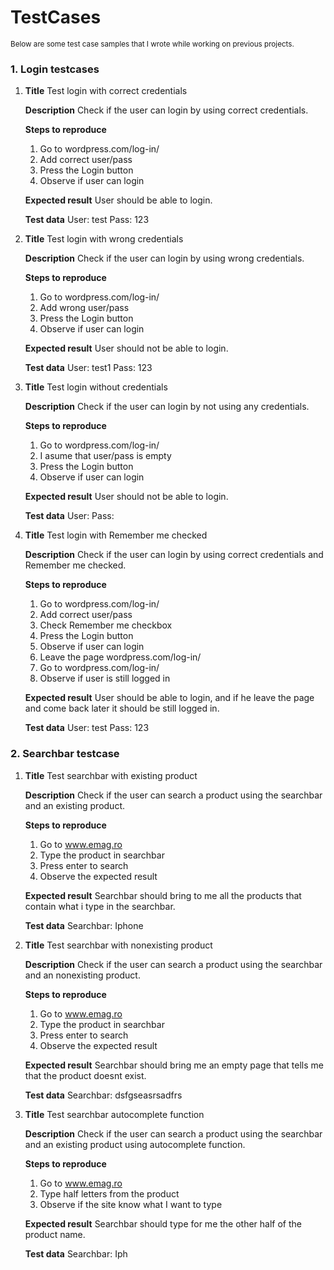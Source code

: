# TestCases
<sub>Below are some test case samples that I wrote while working on previous projects.</sub>


### 1. Login testcases
1. **Title**
   Test login with correct credentials
   
   **Description**
   Check if the user can login by using correct credentials.
   
   **Steps to reproduce**
   1. Go to wordpress.com/log-in/
   2. Add correct user/pass
   3. Press the Login button
   4. Observe if user can login
      
   **Expected result**
   User should be able to login.
   
   **Test data**
   User: test
   Pass: 123

2. **Title**
   Test login with wrong credentials
   
   **Description**
   Check if the user can login by using wrong credentials.
   
   **Steps to reproduce**
   1. Go to wordpress.com/log-in/
   2. Add wrong user/pass
   3. Press the Login button
   4. Observe if user can login
      
   **Expected result**
   User should not be able to login.
   
   **Test data**
   User: test1
   Pass: 123

3. **Title**
   Test login without credentials
   
   **Description**
   Check if the user can login by not using any credentials.
   
   **Steps to reproduce**
   1. Go to wordpress.com/log-in/
   2. I asume that user/pass is empty
   3. Press the Login button
   4. Observe if user can login
      
   **Expected result**
   User should not be able to login.
   
   **Test data**
   User:
   Pass:

4. **Title**
   Test login with Remember me checked
   
   **Description**
   Check if the user can login by using correct credentials and Remember me checked.
   
   **Steps to reproduce**
   1. Go to wordpress.com/log-in/
   2. Add correct user/pass
   3. Check Remember me checkbox
   4. Press the Login button
   5. Observe if user can login
   6. Leave the page wordpress.com/log-in/
   7. Go to wordpress.com/log-in/
   8. Observe if user is still logged in
      
   **Expected result**
   User should be able to login, and if he leave the page and come back later it should be still logged in.
   
   **Test data**
   User: test
   Pass: 123

### 2. Searchbar testcase
1. **Title**
   Test searchbar with existing product
   
   **Description**
   Check if the user can search a product using the searchbar and an existing product.
   
   **Steps to reproduce**
   1. Go to www.emag.ro
   2. Type the product in searchbar
   3. Press enter to search
   4. Observe the expected result
      
   **Expected result**
   Searchbar should bring to me all the products that contain what i type in the searchbar.
   
   **Test data**
   Searchbar: Iphone

2. **Title**
   Test searchbar with nonexisting product
   
   **Description**
   Check if the user can search a product using the searchbar and an nonexisting product.
   
   **Steps to reproduce**
   1. Go to www.emag.ro
   2. Type the product in searchbar
   3. Press enter to search
   4. Observe the expected result
      
   **Expected result**
   Searchbar should bring me an empty page that tells me that the product doesnt exist.
   
   **Test data**
   Searchbar: dsfgseasrsadfrs

3. **Title**
   Test searchbar autocomplete function
   
   **Description**
   Check if the user can search a product using the searchbar and an existing product using autocomplete function.
   
   **Steps to reproduce**
   1. Go to www.emag.ro
   2. Type half letters from the product
   3. Observe if the site know what I want to type
      
   **Expected result**
   Searchbar should type for me the other half of the product name.
   
   **Test data**
   Searchbar: Iph

   
